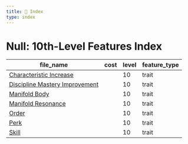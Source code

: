```yaml
---
title: 📑 Index
type: index
---
```


# Null: 10th-Level Features Index

| file_name                                                            | cost | level | feature_type |
| -------------------------------------------------------------------- | ---- | ----- | ------------ |
| [Characteristic Increase](Characteristic%20Increase)                 |      | 10    | trait        |
| [Discipline Mastery Improvement](Discipline%20Mastery%20Improvement) |      | 10    | trait        |
| [Manifold Body](Manifold%20Body)                                     |      | 10    | trait        |
| [Manifold Resonance](Manifold%20Resonance)                           |      | 10    | trait        |
| [Order](Order)                                                       |      | 10    | trait        |
| [Perk](Perk)                                                         |      | 10    | trait        |
| [Skill](Skill)                                                       |      | 10    | trait        |
